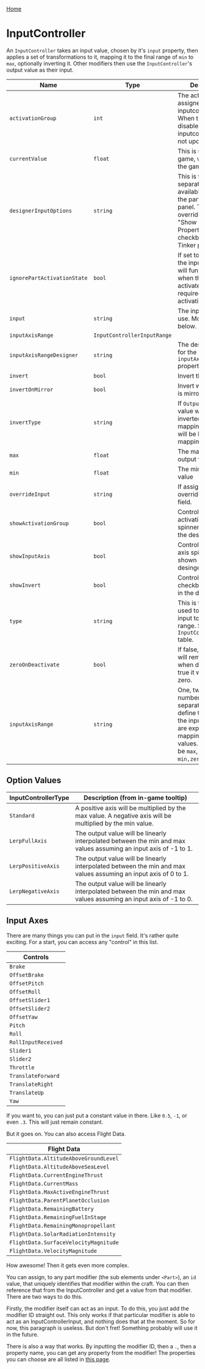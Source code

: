 [Home](https://wnp78.github.io/Sr2Xml/)

# InputController
An `InputController` takes an input value, chosen by it's `input` property, then applies a set of transformations to it, mapping it to the final range of `min` to `max`, optionally inverting it. Other modifiers then use the `InputController`'s output value as their input.

|Name|Type|Description|
|--|--|--|
|`activationGroup`|`int`|The activation group assigned to the inputcontroller. When this is disabled, the inputcontroller will not update it's input.|
|`currentValue`|`float`|This is used in-game, when saving the game's state.|
|`designerInputOptions`|`string`|This is the comma separated list of available inputs in the part properties panel. This is overriden by the "Show Hidden Properties" checkbox in the Tinker panel.|
|`ignorePartActivationState`|`bool`|If set to true, then the input controller will function even when the part is not activated. This is required for auto-activating parts.|
|`input`|`string`|The input axis to use. More details below.|
|`inputAxisRange`|`InputControllerInputRange`||
|`inputAxisRangeDesigner`|`string`|The designer field for the `inputAxisRange` property.|
|`invert`|`bool`|Invert the value?|
|`invertOnMirror`|`bool`|Invert when the part is mirrored?|
|`invertType`|`string`|If `Output`, then the value will be inverted after mapping. If `Axis`, it will be before mapping.|
|`max`|`float`|The maximum output value|
|`min`|`float`|The minimum output value|
|`overrideInput`|`string`|If assigned, this will override the `input` field.|
|`showActivationGroup`|`bool`|Controls if the activation group spinner is shown in the designer.|
|`showInputAxis`|`bool`|Controls if the input axis spinner is shown in the desinger.|
|`showInvert`|`bool`|Controls if the invert checkbox is shown in the deisgner.|
|`type`|`string`|This is the method used to map the input to the output range. See the `InputControllerType` table.|
|`zeroOnDeactivate`|`bool`|If false, the value will remain frozen when deactivated. If true it will go to zero.|
|`inputAxisRange`|`string`|One, two or three numbers, comma separated. They define the range of the input values that are expected when mapping to output values. Can either be `max`, `min,max` or `min,zero,max`.|

## Option Values

|InputControllerType|Description (from in-game tooltip)|
|---|---|
|`Standard`|A positive axis will be multiplied by the max value. A negative axis will be multiplied by the min value. |
|`LerpFullAxis`|The output value will be linearly interpolated between the min and max values assuming an input axis of -1 to 1. |
|`LerpPositiveAxis`|The output value will be linearly interpolated between the min and max values assuming an input axis of 0 to 1. |
|`LerpNegativeAxis`|The output value will be linearly interpolated between the min and max values assuming an input axis of -1 to 0.|

## Input Axes
There are many things you can put in the `input` field. It's rather quite exciting. For a start, you can access any "control" in this list.

|Controls|
|---|
|`Brake`|
|`OffsetBrake`|
|`OffsetPitch`|
|`OffsetRoll`|
|`OffsetSlider1`|
|`OffsetSlider2`|
|`OffsetYaw`|
|`Pitch`|
|`Roll`|
|`RollInputReceived`|
|`Slider1`|
|`Slider2`|
|`Throttle`|
|`TranslateForward`|
|`TranslateRight`|
|`TranslateUp`|
|`Yaw`|

If you want to, you can just put a constant value in there. Like `0.5`, `-1`, or even `.3`. This will just remain constant.

But it goes on. You can also access Flight Data.

|Flight Data|
|---|
|`FlightData.AltitudeAboveGroundLevel`|
|`FlightData.AltitudeAboveSeaLevel`|
|`FlightData.CurrentEngineThrust`|
|`FlightData.CurrentMass`|
|`FlightData.MaxActiveEngineThrust`|
|`FlightData.ParentPlanetOcclusion`|
|`FlightData.RemainingBattery`|
|`FlightData.RemainingFuelInStage`|
|`FlightData.RemainingMonopropellant`|
|`FlightData.SolarRadiationIntensity`|
|`FlightData.SurfaceVelocityMagnitude`|
|`FlightData.VelocityMagnitude`|

How awesome! Then it gets even more complex.

You can assign, to any part modifier (the sub elements under `<Part>`), an `id` value, that uniquely identifies that modifier within the craft. You can then reference that from the InputController and get a value from that modifier. There are two ways to do this. 

Firstly, the modifier itself can act as an input. To do this, you just add the modifier ID straight out. This only works if that particular modifier is able to act as an InputControllerInput, and nothing does that at the moment. So for now, this paragraph is useless. But don't fret! Something probably will use it in the future.

There is also a way that works. By inputting the modifier ID, then a `.`, then a property name, you can get any property from the modifier! The properties you can choose are all listed in [this page](PartModifierScriptProperties).
